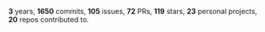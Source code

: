 **3** years, **1650** commits, **105** issues, **72** PRs, **119** stars, **23** personal projects, **20** repos contributed to.
